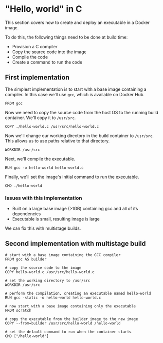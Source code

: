 # "Hello, world" in C

This section covers how to create and deploy an executable in a Docker image.

To do this, the following things need to be done at build time:

* Provision a C compiler
* Copy the source code into the image
* Compile the code
* Create a command to run the code

## First implementation

The simplest implementation is to start with a base image containing a compiler. In this case we'll use `gcc`, which is available on Docker Hub.

```
FROM gcc
```

Now we need to copy the source code from the host OS to the running build container. We'll copy it to `/usr/src`.

```
COPY ./hello-world.c /usr/src/hello-world.c
```

Now we'll change our working directory in the build container to `/usr/src`. This allows us to use paths relative to that directory.

```
WORKDIR /usr/src
```

Next, we'll compile the executable.

```
RUN gcc -o hello-world hello-world.c
```

Finally, we'll set the image's initial command to run the executable.

```
CMD ./hello-world
```

### Issues with this implementation

* Built on a large base image (>1GB) containing gcc and all of its dependencies
* Executable is small, resulting image is large

We can fix this with multistage builds.

## Second implementation with multistage build

```
# start with a base image containing the GCC compiler
FROM gcc AS builder

# copy the source code to the image
COPY hello-world.c /usr/src/hello-world.c

# set the working directory to /usr/src
WORKDIR /usr/src

# perform the compilation, creating an executable named hello-world
RUN gcc -static -o hello-world hello-world.c

# now start with a base image containing only the executable
FROM scratch

# copy the executable from the builder image to the new image
COPY --from=builder /usr/src/hello-world /hello-world

# set the default command to run when the container starts
CMD ["/hello-world"]
```